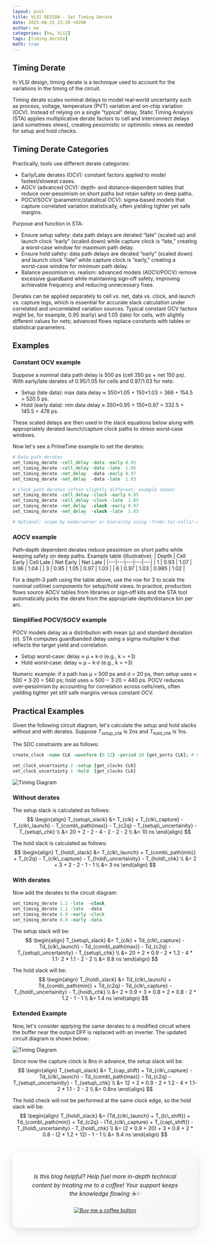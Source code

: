 ```yaml
---
layout: post
title: VLSI DESIGN - Set Timing Derate
date: 2025-08-25 22:29 +0200
author: me
categories: [hw, VLSI]
tags: [timing derate]
math: true
---
```


## Timing Derate
In VLSI design, timing derate is a technique used to account for the variations in the timing of the circuit.

Timing derate scales nominal delays to model real‑world uncertainty such as process, voltage, temperature (PVT) variation and on‑chip variation (OCV). Instead of relying on a single “typical” delay, Static Timing Analysis (STA) applies multiplicative derate factors to cell and interconnect delays (and sometimes slews), creating pessimistic or optimistic views as needed for setup and hold checks.

## Timing Derate Categories
Practically, tools use different derate categories:
- Early/Late derates (OCV): constant factors applied to model fastest/slowest cases.
- AOCV (advanced OCV): depth‑ and distance‑dependent tables that reduce over‑pessimism on short paths but retain safety on deep paths.
- POCV/SOCV (parametric/statistical OCV): sigma‑based models that capture correlated variation statistically, often yielding tighter yet safe margins.

Purpose and function in STA:
- Ensure setup safety: data path delays are derated “late” (scaled up) and launch clock “early” (scaled down) while capture clock is “late,” creating a worst‑case window for maximum path delay.
- Ensure hold safety: data path delays are derated “early” (scaled down) and launch clock “late” while capture clock is “early,” creating a worst‑case window for minimum path delay.
- Balance pessimism vs. realism: advanced models (AOCV/POCV) remove excessive guardband while maintaining sign‑off safety, improving achievable frequency and reducing unnecessary fixes.

Derates can be applied separately to cell vs. net, data vs. clock, and launch vs. capture legs, which is essential for accurate slack calculation under correlated and uncorrelated variation sources. Typical constant OCV factors might be, for example, 0.95 (early) and 1.05 (late) for cells, with slightly different values for nets; advanced flows replace constants with tables or statistical parameters.

## Examples
### Constant OCV example
Suppose a nominal data path delay is 500 ps (cell 350 ps + net 150 ps). With early/late derates of 0.95/1.05 for cells and 0.97/1.03 for nets:
- Setup (late data): max data delay ≈ 350×1.05 + 150×1.03 = 366 + 154.5 = 520.5 ps.
- Hold (early data): min data delay ≈ 350×0.95 + 150×0.97 = 332.5 + 145.5 = 478 ps.

These scaled delays are then used in the slack equations below along with appropriately derated launch/capture clock paths to stress worst‑case windows.

Now let's see a PrimeTime example to set the derates:
```tcl
# Data path derates
set_timing_derate -cell_delay -data -early 0.95
set_timing_derate -cell_delay -data -late  1.05
set_timing_derate -net_delay  -data -early 0.97
set_timing_derate -net_delay  -data -late  1.03

# Clock path derates (often slightly different; example shown)
set_timing_derate -cell_delay -clock -early 0.95
set_timing_derate -cell_delay -clock -late  1.05
set_timing_derate -net_delay  -clock -early 0.97
set_timing_derate -net_delay  -clock -late  1.03

# Optional: scope by mode/corner or hierarchy using -from/-to/-cells/-nets as needed
```

### AOCV example
Path‑depth dependent derates reduce pessimism on short paths while keeping safety on deep paths. Example table (illustrative):
| Depth | Cell Early | Cell Late | Net Early | Net Late |
|---|---|---|---|---|
| 1 | 0.93 | 1.07 | 0.96 | 1.04 |
| 3 | 0.95 | 1.05 | 0.97 | 1.03 |
| 6 | 0.97 | 1.03 | 0.985 | 1.02 |

For a depth‑3 path using the table above, use the row for 3 to scale the nominal cell/net components for setup/hold views. In practice, production flows source AOCV tables from libraries or sign‑off kits and the STA tool automatically picks the derate from the appropriate depth/distance bin per arc.

### Simplified POCV/SOCV example

POCV models delay as a distribution with mean (μ) and standard deviation (σ). STA computes guardbanded delay using a sigma multiplier k that reflects the target yield and correlation.

- Setup worst‑case: delay ≈ μ + k·σ (e.g., k = +3)
- Hold worst‑case: delay ≈ μ − k·σ (e.g., k = +3)

Numeric example: if a path has μ = 500 ps and σ = 20 ps, then setup uses ≈ 500 + 3·20 = 560 ps; hold uses ≈ 500 − 3·20 = 440 ps. POCV reduces over‑pessimism by accounting for correlation across cells/nets, often yielding tighter yet still safe margins versus constant OCV.


## Practical Examples

Given the following circuit diagram, let's calculate the setup and hold slacks without and with derates.
Suppose $T_{setup\_chk}$ is 2ns and $T_{hold\_chk}$ is 1ns.

The SDC constraints are as follows:
```tcl
create_clock -name CLK -waveform {0 12} -period 20 [get_ports CLK]; # Period is 20ns with 12ns high and 8ns low

set_clock_uncertainty 2 -setup [get_clocks CLK]
set_clock_uncertainty 1 -hold  [get_clocks CLK]
```
 
![Timing Diagram](/assets/figs/timing_derate.png)

### Without derates

The setup slack is calculated as follows:
$$
\begin{align}
T_{setup\_slack} &= T_{clk} + T_{clk\_capture} - T_{clk\_launch} - T_{comb\_path(max)} - T_{c2q} - T_{setup\_uncertainity} - T_{setup\_chk} \\
&= 20 + 2 - 2 - 4 - 2 - 2 - 2 \\
&= 10 ns
\end{align}
$$

The hold slack is calculated as follows:
$$
\begin{align}
T_{hold\_slack} &= T_{clk\_launch} + T_{comb\_path(min)} + T_{c2q} - T_{clk\_capture} - T_{hold\_uncertainity} - T_{hold\_chk} \\
&= 2 + 3 + 2 - 2 - 1 - 1 \\
&= 3 ns
\end{align}
$$

### With derates
Now add the derates to the circuit diagram:
```tcl
set_timing_derate 1.2 -late  -clock
set_timing_derate 1.1 -late  -data
set_timing_derate 0.9 -early -clock
set_timing_derate 0.8 -early -data
```

The setup slack will be:
$$
\begin{align}
T_{setup\_slack} &= T_{clk} + Td_{clk\_capture} - Td_{clk\_launch} - Td_{comb\_path(max)} - Td_{c2q} - T_{setup\_uncertainity} - T_{setup\_chk} \\
&= 20 + 2 * 0.9 - 2 * 1.2 - 4 * 1.1- 2 * 1.1 - 2 - 2 \\
&= 8.8 ns
\end{align}
$$

The hold slack will be:
$$
\begin{align}
T_{hold\_slack} &= Td_{clk\_launch} + Td_{comb\_path(min)} + Td_{c2q} - Td_{clk\_capture} - T_{hold\_uncertainity} - T_{hold\_chk} \\
&= 2 * 0.9 + 3 * 0.8 + 2 * 0.8 - 2 * 1.2 - 1 - 1 \\
&= 1.4 ns
\end{align}
$$

### Extended Example
Now, let's consider applying the same derates to a modified circuit where the buffer near the output DFF is replaced with an inverter. The updated circuit diagram is shown below:

![Timing Diagram](/assets/figs/timing_derate_inverter.png)


Since now the capture clock is 8ns in advance, the setup slack will be:
$$
\begin{align}
T_{setup\_slack} &= T_{cap_shift} + Td_{clk\_capture} - Td_{clk\_launch} - Td_{comb\_path(max)} - Td_{c2q} - T_{setup\_uncertainity} - T_{setup\_chk} \\
&= 12 + 2 * 0.9 - 2 * 1.2 - 4 * 1.1- 2 * 1.1 - 2 - 2 \\
&= 0.8ns
\end{align}
$$

The hold check will not be performed at the same clock edge, so the hold slack will be:
$$
\begin{align}
T_{hold\_slack} &= (Td_{clk\_launch} + T_{lc\_shift}) + Td_{comb\_path(min)} + Td_{c2q} - (Td_{clk\_capture} + T_{cap\_shift}) - T_{hold\_uncertainity} - T_{hold\_chk} \\
&= (2 * 0.9 + 20) + 3 * 0.8 + 2 * 0.8 - (2 * 1.2 + 12) - 1 - 1 \\
&= 9.4 ns
\end{align}
$$

<div align="center" style="background: linear-gradient(135deg, #ffffff, #f5f5f5); padding: 40px; border-radius: 20px; box-shadow: 0 8px 24px rgba(0,0,0,0.12); margin: 40px 0; backdrop-filter: blur(10px); -webkit-backdrop-filter: blur(10px);">
    <p style="font-family: -apple-system, BlinkMacSystemFont, 'SF Pro Text', sans-serif; font-size: 1.1em; color: #1d1d1f; line-height: 1.5; margin-bottom: 25px; font-weight: 400;">
        <i>Is this blog helpful? Help fuel more in-depth technical content by treating me to a coffee! Your support keeps the knowledge flowing ☕✨</i>
    </p>
    <a href="https://www.buymeacoffee.com/angli"><img src="https://img.buymeacoffee.com/button-api/?text=Buy me a coffee&emoji=&slug=angli&button_colour=FFDD00&font_colour=000000&font_family=Lato&outline_colour=000000&coffee_colour=ffffff" alt="Buy me a coffee button"></a>
</div>